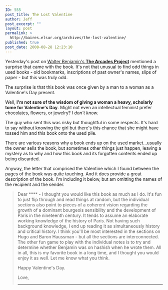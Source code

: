 ```yaml
---
ID: 555
post_title: The Lost Valentine
author: Jeff
post_excerpt: ""
layout: post
permalink: >
  http://baires.elsur.org/archives/the-lost-valentine/
published: true
post_date: 2008-08-28 12:23:10
---
```

Yesterday's post on <a href="http://baires.elsur.org/archives/the-last-book-i-will-ever-read/">Walter Benjamin's <strong>The Arcades Project</strong></a> mentioned a surprise that came with the book. It's not that unusual to find odd things in used books - old bookmarks, inscriptions of past owner's names, slips of paper - but this was truly odd. 

The surprise is that this book was once given by a man to a woman as a Valentine's Day present.

Well, <strong>I'm not sure of the wisdom of giving a woman a heavy, scholarly tome for Valentine's Day</strong>. Might not even an intellectual feminist prefer chocolates, flowers, or jewelry? <em>I don't know.</em> 

The guy who sent this was risky but thoughtful in some respects. It's hard to say without knowing the girl but there's this chance that she might have tossed him and this book onto the used pile. 

There are various reasons why a book ends up on the used market...usually the owner sells the book, but sometimes other things just happen, leaving a mystery as to why and how this book and its forgotten contents ended up being discarded. 

Anyway, the letter that comprised the Valentine which I found between the pages of the book was quite touching. And it does provide a great description of the book. I'm including it below, but am omitting the names of the recipient and the sender.



<blockquote>Dear **** - I thought you would like this book as much as I do. It's fun to just flip through and read things at random, but the individual sections also point to pieces of a coherent vision regarding the growth of a dominant bourgeois sensibility and the development of Paris in the nineteenth century. It tends to assume an elaborate working knowledge of the history of Paris. Not having such background knowledge, I end up reading it as simultaneously history and critical history. I think you'll be most interested in the sections on Hugo and Baron Haussman - but all the sections are interconnected. The other fun game to play with the individual notes is to try and determine whether Benjamin was on hashish when he wrote them. All in all, this is my favorite book in a long time, and I thought you would enjoy it as well. Let me know what you think.

Happy Valentine's Day.

Love, 

***
</blockquote>